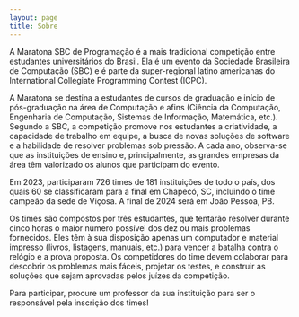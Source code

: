 ```yaml
---
layout: page
title: Sobre
---
```


A Maratona SBC de Programação é a mais tradicional competição entre estudantes universitários do Brasil. Ela é um evento da Sociedade Brasileira de Computação (SBC) e é parte da super-regional latino americanas do International Collegiate Programming Contest (ICPC).

A Maratona se destina a estudantes de cursos de graduação e início de pós-graduação na área de Computação e afins (Ciência da Computação, Engenharia de Computação, Sistemas de Informação, Matemática, etc.). Segundo a SBC, a competição promove nos estudantes a criatividade, a capacidade de trabalho em equipe, a busca de novas soluções de software e a habilidade de resolver problemas sob pressão. A cada ano, observa-se que as instituições de ensino e, principalmente, as grandes empresas da área têm valorizado os alunos que participam do evento.

Em 2023, participaram 726 times de 181 instituições de todo o país, dos quais 60 se classificaram para a final em Chapecó, SC, incluindo o time campeão da sede de Viçosa. A final de 2024 será em João Pessoa, PB.

Os times são compostos por três estudantes, que tentarão resolver durante cinco horas o maior número possível dos dez ou mais problemas fornecidos. Eles têm à sua disposição apenas um computador e material impresso (livros, listagens, manuais, etc.) para vencer a batalha contra o relógio e a prova proposta. Os competidores do time devem colaborar para descobrir os problemas mais fáceis, projetar os testes, e construir as soluções que sejam aprovadas pelos juízes da competição.

Para participar, procure um professor da sua instituição para ser o responsável pela inscrição dos times!
